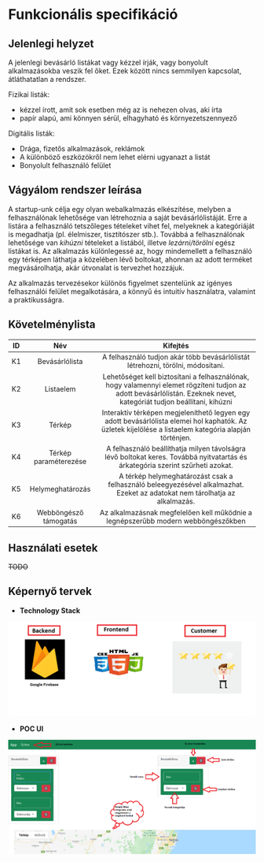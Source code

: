 # Funkcionális specifikáció

## Jelenlegi helyzet

A jelenlegi bevásárló listákat vagy kézzel írják, vagy bonyolult alkalmazásokba veszik fel őket. 
Ezek között nincs semmilyen kapcsolat, átláthatatlan a rendszer.

Fizikai listák:
-	kézzel írott, amit sok esetben még az is nehezen olvas, aki írta
-	papír alapú, ami könnyen sérül, elhagyható és környezetszennyező

Digitális listák:
-	Drága, fizetős alkalmazások, reklámok
-	A különböző eszközökről nem lehet elérni ugyanazt a listát
-	Bonyolult felhasználó felület

## Vágyálom rendszer leírása

A startup-unk célja egy olyan webalkalmazás elkészítése, melyben a felhasználónak lehetősége van létrehoznia a saját bevásárlólistáját. Erre a listára a felhasználó tetszőleges tételeket vihet fel, melyeknek a kategóriáját is megadhatja (pl. élelmiszer, tisztítószer stb.). Továbbá a felhasználónak lehetősége van *kihúzni* tételeket a listából, illetve *lezárni/törölni* egész listákat is. Az alkalmazás különlegessé az, hogy mindemellett a felhasználó egy térképen láthatja a közelében lévő boltokat, ahonnan az adott terméket megvásárolhatja, akár útvonalat is tervezhet hozzájuk. 

Az alkalmazás tervezésekor különös figyelmet szentelünk az igényes felhasználói felület megalkotására, a könnyű és intuitív használatra, valamint a praktikusságra.

## Követelménylista

 |  ID |  Név  | Kifejtés |
|:-----:|:-----:|:---------:|
| K1  | Bevásárlólista | A felhasználó tudjon akár több bevásárlólistát létrehozni, törölni, módosítani.|
| K2 | Listaelem | Lehetőséget kell biztosítani a felhasználónak, hogy valamennyi elemet rögzíteni tudjon az adott bevásárlólistán. Ezeknek nevet, kategóriát tudjon beállítani, kihúzni |
| K3 | Térkép | Interaktív térképen megjeleníthető legyen egy adott bevásárlólista elemei hol kaphatók. Az üzletek kijelölése a listaelem kategória alapján történjen. |
| K4 | Térkép paraméterezése | A felhasználó beállíthatja milyen távolságra lévő boltokat keres. Továbbá nyitvatartás és árkategória szerint szűrheti azokat. |
| K5 | Helymeghatározás | A térkép helymeghatározást csak a felhasználó beleegyezésével alkalmazhat. Ezeket az adatokat nem tárolhatja az alkalmazás. |
| K6 | Webböngésző támogatás | Az alkalmazásnak megfelelően kell működnie a legnépszerűbb modern webböngészőkben |

## Használati esetek
~~TODO~~	

## Képernyő tervek
- **Technology Stack**
<img src="customer.png">

- **POC UI**
<img src="poc.png">